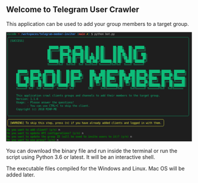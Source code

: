 ## Welcome to Telegram User Crawler

This application can be used to add your group members to a target group.

![Terminal Screenshot](https://raw.githubusercontent.com/mjavadhpour/telegram-member-inviter/master/assets/images/1-1-6.png)

You can download the binary file and run inside the terminal or run the script using Python 3.6 or latest.
It will be an interactive shell.

The executable files compiled for the Windows and Linux. Mac OS will be added later.
